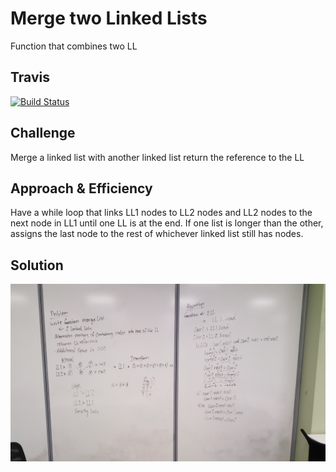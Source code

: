# Merge two Linked Lists
Function that combines two LL

## Travis
[![Build Status](https://travis-ci.com/shiratap/data-structures-and-algorithms.svg?branch=master)](https://travis-ci.com/shiratap/data-structures-and-algorithms)

## Challenge
Merge a linked list with another linked list
return the reference to the LL

## Approach & Efficiency
Have a while loop that links LL1 nodes to LL2 nodes and LL2 nodes to the next node in LL1 until one LL is at the end. If one list is longer than the other, assigns the last node to the rest of whichever linked list still has nodes.

## Solution
![Screenshot](../assets/mergeLists.jpg)
